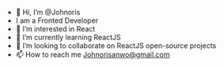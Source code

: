 - 👋 Hi, I’m @Johnoris
- I am a Fronted Developer
- 👀 I’m interested in React
- 🌱 I’m currently learning ReactJS
- 💞️ I’m looking to collaborate on ReactJS open-source projects
- 📫 How to reach me Johnorisanwo@gmail.com

<!---
Johnoris/Johnoris is a ✨ special ✨ repository because its `README.md` (this file) appears on your GitHub profile.
You can click the Preview link to take a look at your changes.
--->

